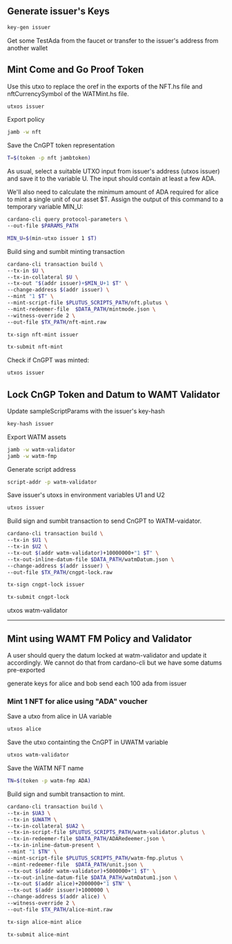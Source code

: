 
## **Generate issuer's Keys**
```sh
key-gen issuer
``` 

Get some TestAda from the faucet or transfer to the issuer's address from another wallet 


## **Mint Come and Go Proof Token**
Use this utxo to replace the oref in the exports of the NFT.hs file and nftCurrencySymbol of the WATMint.hs file.
```sh
utxos issuer 
``` 


Export policy
```sh
jamb -w nft
```
Save the CnGPT token representation
```sh
T=$(token -p nft jambtoken)
```

As usual, select a suitable UTXO input from issuer's address (utxos issuer) and save it to the variable U. The input should contain at least a few ADA.

We'll also need to calculate the minimum amount of ADA required for alice to mint a single unit of our asset $T. Assign the output of this command to a temporary variable MIN_U:

```sh
cardano-cli query protocol-parameters \
--out-file $PARAMS_PATH

MIN_U=$(min-utxo issuer 1 $T)
```

Build sing and sumbit minting transaction
```sh
cardano-cli transaction build \
--tx-in $U \
--tx-in-collateral $U \
--tx-out "$(addr issuer)+$MIN_U+1 $T" \
--change-address $(addr issuer) \
--mint "1 $T" \
--mint-script-file $PLUTUS_SCRIPTS_PATH/nft.plutus \
--mint-redeemer-file  $DATA_PATH/mintmode.json \
--witness-override 2 \
--out-file $TX_PATH/nft-mint.raw

tx-sign nft-mint issuer

tx-submit nft-mint
```

Check if CnGPT was minted:
```sh
utxos issuer
``` 

## **Lock CnGP Token and Datum to WAMT Validator**

Update sampleScriptParams with the issuer's key-hash
```sh
key-hash issuer 
``` 
Export WATM assets
```sh
jamb -w watm-validator
jamb -w watm-fmp
``` 


Generate script address
```sh
script-addr -p watm-validator
``` 


Save issuer's utoxs in environment variables U1 and U2
```sh
utxos issuer 
``` 
Build sign and sumbit transaction to send CnGPT to WATM-vaidator.

```sh
cardano-cli transaction build \
--tx-in $U1 \
--tx-in $U2 \
--tx-out $(addr watm-validator)+10000000+"1 $T" \
--tx-out-inline-datum-file $DATA_PATH/watmDatum.json \
--change-address $(addr issuer) \
--out-file $TX_PATH/cngpt-lock.raw

tx-sign cngpt-lock issuer

tx-submit cngpt-lock
``` 

utxos watm-validator

--------------

## **Mint using WAMT FM Policy and Validator**

A user should query the datum locked at watm-validator and update it accordingly. We cannot do that from cardano-cli but we have some datums pre-exported

generate keys for alice and bob
send each 100 ada from issuer

### **Mint 1 NFT for alice using "ADA" voucher**
Save a utxo from alice in UA variable
```sh
utxos alice
```

Save the utxo containting the CnGPT in UWATM variable
```sh
utxos watm-validator
```

Save the WATM NFT name
```sh
TN=$(token -p watm-fmp ADA)
```

Build sign and sumbit transaction to mint.
```sh
cardano-cli transaction build \
--tx-in $UA3 \
--tx-in $UWATM \
--tx-in-collateral $UA2 \
--tx-in-script-file $PLUTUS_SCRIPTS_PATH/watm-validator.plutus \
--tx-in-redeemer-file $DATA_PATH/ADARedeemer.json \
--tx-in-inline-datum-present \
--mint "1 $TN" \
--mint-script-file $PLUTUS_SCRIPTS_PATH/watm-fmp.plutus \
--mint-redeemer-file  $DATA_PATH/unit.json \
--tx-out $(addr watm-validator)+5000000+"1 $T" \
--tx-out-inline-datum-file $DATA_PATH/watmDatum1.json \
--tx-out $(addr alice)+2000000+"1 $TN" \
--tx-out $(addr issuer)+1000000 \
--change-address $(addr alice) \
--witness-override 2 \
--out-file $TX_PATH/alice-mint.raw

tx-sign alice-mint alice

tx-submit alice-mint
``` 
